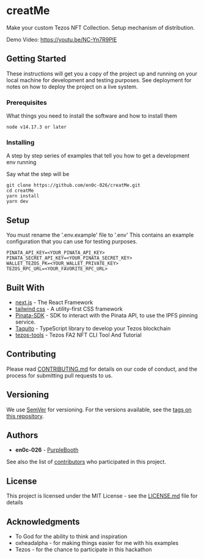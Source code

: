 # creatMe

Make your custom Tezos NFT Collection. Setup mechanism of distribution.

Demo Video:
https://youtu.be/NC-Yn7R9PlE

## Getting Started

These instructions will get you a copy of the project up and running on your local machine for development and testing purposes. See deployment for notes on how to deploy the project on a live system.

### Prerequisites

What things you need to install the software and how to install them

```
node v14.17.3 or later
```

### Installing

A step by step series of examples that tell you how to get a development env running

Say what the step will be

```
git clone https://github.com/en0c-026/creatMe.git
cd creatMe
yarn install
yarn dev
```

## Setup

You must rename the '.env.example' file to '.env'
This contains an example configuration that you can use for testing purposes.

```
PINATA_API_KEY=<YOUR_PINATA_API_KEY>
PINATA_SECRET_API_KEY=<YOUR_PINATA_SECRET_KEY>
WALLET_TEZOS_PK=<YOUR_WALLET_PRIVATE_KEY>
TEZOS_RPC_URL=<YOUR_FAVORITE_RPC_URL>
```

## Built With

* [next.js](https://nextjs.org/docs/getting-started) - The React Framework
* [tailwind css](https://tailwindcss.com/docs/installation) - A utility-first CSS framework
* [Pinata-SDK](https://github.com/PinataCloud/Pinata-SDK) - SDK to interact with the Pinata API, to use the IPFS pinning service.
* [Taquito](https://tezostaquito.io/docs/quick_start/) - TypeScript library to develop your Tezos blockchain
* [tezos-tools](https://github.com/oxheadalpha/nft-tutorial) - Tezos FA2 NFT CLI Tool And Tutorial




## Contributing

Please read [CONTRIBUTING.md](https://gist.github.com/PurpleBooth/b24679402957c63ec426) for details on our code of conduct, and the process for submitting pull requests to us.

## Versioning

We use [SemVer](http://semver.org/) for versioning. For the versions available, see the [tags on this repository](https://github.com/your/project/tags). 

## Authors

* **en0c-026** - [PurpleBooth](https://github.com/en0c-026)

See also the list of [contributors](https://github.com/your/project/contributors) who participated in this project.

## License

This project is licensed under the MIT License - see the [LICENSE.md](LICENSE.md) file for details

## Acknowledgments

* To God for the ability to think and inspiration
* oxheadalpha - for making things easier for me with his examples
* Tezos - for the chance to participate in this hackathon
